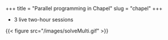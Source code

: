+++
title = "Parallel programming in Chapel"
slug = "chapel"
+++

* 3 live two-hour sessions

{{< figure src="/images/solveMulti.gif" >}}
